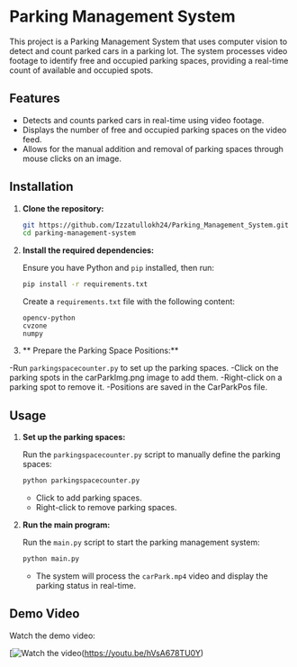 ﻿# Parking Management System
 
This project is a Parking Management System that uses computer vision to detect and count parked cars in a parking lot. The system processes video footage to identify free and occupied parking spaces, providing a real-time count of available and occupied spots.

## Features

- Detects and counts parked cars in real-time using video footage.
- Displays the number of free and occupied parking spaces on the video feed.
- Allows for the manual addition and removal of parking spaces through mouse clicks on an image.

## Installation

1. **Clone the repository:**

    ```bash
    git https://github.com/Izzatullokh24/Parking_Management_System.git
    cd parking-management-system
    ```

2. **Install the required dependencies:**

    Ensure you have Python and `pip` installed, then run:

    ```bash
    pip install -r requirements.txt
    ```

    Create a `requirements.txt` file with the following content:

    ```plaintext
    opencv-python
    cvzone
    numpy
    ```
3. ** Prepare the Parking Space Positions:**

-Run `parkingspacecounter.py` to set up the parking spaces.
-Click on the parking spots in the carParkImg.png image to add them.
-Right-click on a parking spot to remove it.
-Positions are saved in the CarParkPos file.


## Usage

1. **Set up the parking spaces:**

    Run the `parkingspacecounter.py` script to manually define the parking spaces:

    ```bash
    python parkingspacecounter.py
    ```

    - Click to add parking spaces.
    - Right-click to remove parking spaces.

2. **Run the main program:**

    Run the `main.py` script to start the parking management system:

    ```bash
    python main.py
    ```

    - The system will process the `carPark.mp4` video and display the parking status in real-time.
  
## Demo Video

Watch the demo video:

[![Watch the video](https://www.youtube.com/watch?v=hVsA678TU0Y/maxresdefault.jpg)(https://youtu.be/hVsA678TU0Y)



